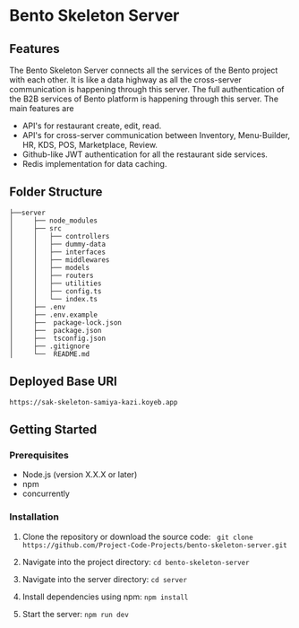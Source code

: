 # Bento Skeleton Server

## Features
The Bento Skeleton Server connects all the services of the Bento project with each other. It is like a data highway as all the cross-server communication is happening through this server. The full authentication of the B2B services of Bento platform is happening through this server. The main features are 

- API's for restaurant create, edit, read.
- API's for cross-server communication between Inventory, Menu-Builder, HR, KDS, POS, Marketplace, Review.
- Github-like JWT authentication for all the restaurant side services.
- Redis implementation for data caching.


## Folder Structure

```
├──server
│     ├── node_modules
│     ├── src
│     │   ├── controllers
│     │   ├── dummy-data
│     │   ├── interfaces
│     │   ├── middlewares
│     │   ├── models
│     │   ├── routers
│     │   ├── utilities
│     │   ├── config.ts
│     │   └── index.ts
│     ├── .env
│     ├── .env.example
│     ├──  package-lock.json
│     ├──  package.json
│     ├──  tsconfig.json
│     ├── .gitignore
│     └──  README.md
```

## Deployed Base URl
``` https://sak-skeleton-samiya-kazi.koyeb.app ```

## Getting Started

### Prerequisites

- Node.js (version X.X.X or later)
- npm
- concurrently

### Installation
1. Clone the repository or download the source code: ```  git clone https://github.com/Project-Code-Projects/bento-skeleton-server.git ```

2. Navigate into the project directory:  ``` cd bento-skeleton-server ```

3. Navigate into the server directory: ``` cd server ```

4. Install dependencies using npm: ``` npm install ```

5. Start the server: ``` npm run dev ```




